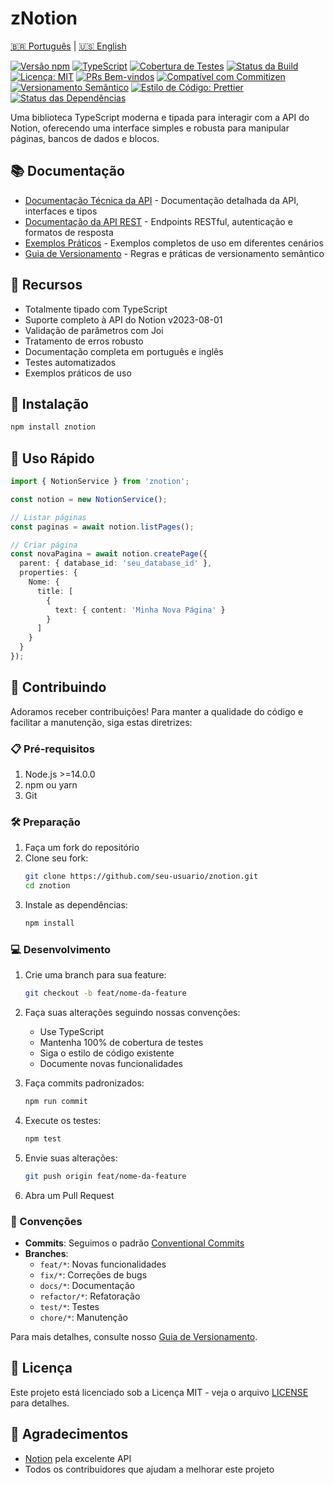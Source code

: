# zNotion

[🇧🇷 Português](https://github.com/seu-usuario/znotion/blob/main/README.pt-br.md) | [🇺🇸 English](https://github.com/seu-usuario/znotion/blob/main/README.md)

[![Versão npm](https://badge.fury.io/js/znotion.svg)](https://badge.fury.io/js/znotion)
[![TypeScript](https://img.shields.io/badge/TypeScript-5.0-blue.svg)](https://www.typescriptlang.org/)
[![Cobertura de Testes](https://img.shields.io/codecov/c/github/seu-usuario/znotion)](https://codecov.io/gh/seu-usuario/znotion)
[![Status da Build](https://github.com/seu-usuario/znotion/workflows/CI/badge.svg)](https://github.com/seu-usuario/znotion/actions)
[![Licença: MIT](https://img.shields.io/badge/Licença-MIT-yellow.svg)](https://opensource.org/licenses/MIT)
[![PRs Bem-vindos](https://img.shields.io/badge/PRs-bem--vindos-brightgreen.svg)](http://makeapullrequest.com)
[![Compatível com Commitizen](https://img.shields.io/badge/commitizen-friendly-brightgreen.svg)](http://commitizen.github.io/cz-cli/)
[![Versionamento Semântico](https://img.shields.io/badge/semver-2.0.0-brightgreen)](https://semver.org/)
[![Estilo de Código: Prettier](https://img.shields.io/badge/estilo_código-prettier-ff69b4.svg)](https://github.com/prettier/prettier)
[![Status das Dependências](https://status.david-dm.org/gh/seu-usuario/znotion.svg)](https://david-dm.org/seu-usuario/znotion)

Uma biblioteca TypeScript moderna e tipada para interagir com a API do Notion, oferecendo uma interface simples e robusta para manipular páginas, bancos de dados e blocos.

## 📚 Documentação

- [Documentação Técnica da API](https://github.com/seu-usuario/znotion/blob/main/docs/pt-br/api.md) - Documentação detalhada da API, interfaces e tipos
- [Documentação da API REST](https://github.com/seu-usuario/znotion/blob/main/docs/pt-br/rest-api.md) - Endpoints RESTful, autenticação e formatos de resposta
- [Exemplos Práticos](https://github.com/seu-usuario/znotion/blob/main/docs/pt-br/exemplos.md) - Exemplos completos de uso em diferentes cenários
- [Guia de Versionamento](https://github.com/seu-usuario/znotion/blob/main/docs/pt-br/versionamento.md) - Regras e práticas de versionamento semântico

## 🚀 Recursos

- Totalmente tipado com TypeScript
- Suporte completo à API do Notion v2023-08-01
- Validação de parâmetros com Joi
- Tratamento de erros robusto
- Documentação completa em português e inglês
- Testes automatizados
- Exemplos práticos de uso

## 🔧 Instalação

```bash
npm install znotion
```

## 🎯 Uso Rápido

```typescript
import { NotionService } from 'znotion';

const notion = new NotionService();

// Listar páginas
const paginas = await notion.listPages();

// Criar página
const novaPagina = await notion.createPage({
  parent: { database_id: 'seu_database_id' },
  properties: {
    Nome: {
      title: [
        {
          text: { content: 'Minha Nova Página' }
        }
      ]
    }
  }
});
```

## 🤝 Contribuindo

Adoramos receber contribuições! Para manter a qualidade do código e facilitar a manutenção, siga estas diretrizes:

### 📋 Pré-requisitos

1. Node.js >=14.0.0
2. npm ou yarn
3. Git

### 🛠️ Preparação

1. Faça um fork do repositório
2. Clone seu fork:
   ```bash
   git clone https://github.com/seu-usuario/znotion.git
   cd znotion
   ```
3. Instale as dependências:
   ```bash
   npm install
   ```

### 💻 Desenvolvimento

1. Crie uma branch para sua feature:
   ```bash
   git checkout -b feat/nome-da-feature
   ```

2. Faça suas alterações seguindo nossas convenções:
   - Use TypeScript
   - Mantenha 100% de cobertura de testes
   - Siga o estilo de código existente
   - Documente novas funcionalidades

3. Faça commits padronizados:
   ```bash
   npm run commit
   ```

4. Execute os testes:
   ```bash
   npm test
   ```

5. Envie suas alterações:
   ```bash
   git push origin feat/nome-da-feature
   ```

6. Abra um Pull Request

### 📝 Convenções

- **Commits**: Seguimos o padrão [Conventional Commits](https://www.conventionalcommits.org/pt-br/)
- **Branches**: 
  - `feat/*`: Novas funcionalidades
  - `fix/*`: Correções de bugs
  - `docs/*`: Documentação
  - `refactor/*`: Refatoração
  - `test/*`: Testes
  - `chore/*`: Manutenção

Para mais detalhes, consulte nosso [Guia de Versionamento](https://github.com/seu-usuario/znotion/blob/main/docs/pt-br/versionamento.md).

## 📄 Licença

Este projeto está licenciado sob a Licença MIT - veja o arquivo [LICENSE](https://github.com/seu-usuario/znotion/blob/main/LICENSE) para detalhes.

## 🙏 Agradecimentos

- [Notion](https://developers.notion.com/) pela excelente API
- Todos os contribuidores que ajudam a melhorar este projeto
